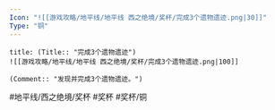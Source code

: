 ```yaml
---
Icon: "![[游戏攻略/地平线/地平线 西之绝境/奖杯/完成3个遗物遗迹.png|30]]"
Type: "铜"
---
```

```ad-common-bronze-trophy
title: (Title:: "完成3个遗物遗迹")
![[游戏攻略/地平线/地平线 西之绝境/奖杯/完成3个遗物遗迹.png|100]]

(Comment:: "发现并完成3个遗物遗迹。")
```

#地平线/西之绝境/奖杯 #奖杯 #奖杯/铜
